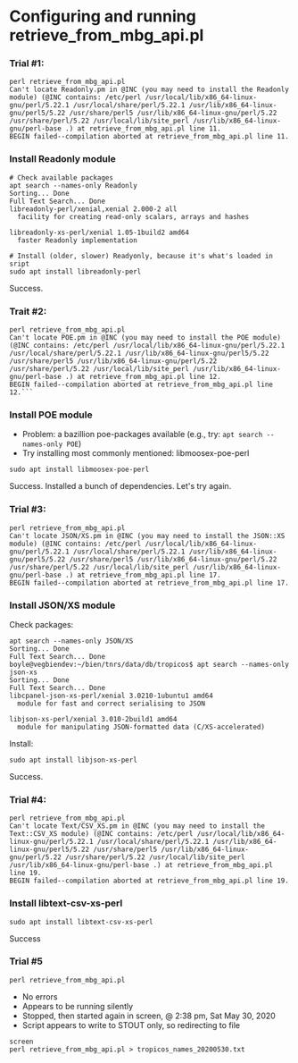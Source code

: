 # Configuring and running retrieve_from_mbg_api.pl

### Trial #1: 

```
perl retrieve_from_mbg_api.pl 
Can't locate Readonly.pm in @INC (you may need to install the Readonly module) (@INC contains: /etc/perl /usr/local/lib/x86_64-linux-gnu/perl/5.22.1 /usr/local/share/perl/5.22.1 /usr/lib/x86_64-linux-gnu/perl5/5.22 /usr/share/perl5 /usr/lib/x86_64-linux-gnu/perl/5.22 /usr/share/perl/5.22 /usr/local/lib/site_perl /usr/lib/x86_64-linux-gnu/perl-base .) at retrieve_from_mbg_api.pl line 11.
BEGIN failed--compilation aborted at retrieve_from_mbg_api.pl line 11.
```

### Install Readonly module

```
# Check available packages
apt search --names-only Readonly
Sorting... Done
Full Text Search... Done
libreadonly-perl/xenial,xenial 2.000-2 all
  facility for creating read-only scalars, arrays and hashes

libreadonly-xs-perl/xenial 1.05-1build2 amd64
  faster Readonly implementation

# Install (older, slower) Readyonly, because it's what's loaded in sript
sudo apt install libreadonly-perl
```

Success.

### Trait #2:

```
perl retrieve_from_mbg_api.pl 
Can't locate POE.pm in @INC (you may need to install the POE module) (@INC contains: /etc/perl /usr/local/lib/x86_64-linux-gnu/perl/5.22.1 /usr/local/share/perl/5.22.1 /usr/lib/x86_64-linux-gnu/perl5/5.22 /usr/share/perl5 /usr/lib/x86_64-linux-gnu/perl/5.22 /usr/share/perl/5.22 /usr/local/lib/site_perl /usr/lib/x86_64-linux-gnu/perl-base .) at retrieve_from_mbg_api.pl line 12.
BEGIN failed--compilation aborted at retrieve_from_mbg_api.pl line 12.```
```

### Install POE module
* Problem: a bazillion poe-packages available (e.g., try: `apt search --names-only POE`)
* Try installing most commonly mentioned: libmoosex-poe-perl   

```
sudo apt install libmoosex-poe-perl   
```

Success. Installed a bunch of dependencies. Let's try again.

### Trial #3:

```
perl retrieve_from_mbg_api.pl 
Can't locate JSON/XS.pm in @INC (you may need to install the JSON::XS module) (@INC contains: /etc/perl /usr/local/lib/x86_64-linux-gnu/perl/5.22.1 /usr/local/share/perl/5.22.1 /usr/lib/x86_64-linux-gnu/perl5/5.22 /usr/share/perl5 /usr/lib/x86_64-linux-gnu/perl/5.22 /usr/share/perl/5.22 /usr/local/lib/site_perl /usr/lib/x86_64-linux-gnu/perl-base .) at retrieve_from_mbg_api.pl line 17.
BEGIN failed--compilation aborted at retrieve_from_mbg_api.pl line 17.
```

### Install JSON/XS module

Check packages: 

```
apt search --names-only JSON/XS
Sorting... Done
Full Text Search... Done
boyle@vegbiendev:~/bien/tnrs/data/db/tropicos$ apt search --names-only json-xs
Sorting... Done
Full Text Search... Done
libcpanel-json-xs-perl/xenial 3.0210-1ubuntu1 amd64
  module for fast and correct serialising to JSON

libjson-xs-perl/xenial 3.010-2build1 amd64
  module for manipulating JSON-formatted data (C/XS-accelerated)
```

Install:

```
sudo apt install libjson-xs-perl
```
Success.

### Trial #4:

```
perl retrieve_from_mbg_api.pl 
Can't locate Text/CSV_XS.pm in @INC (you may need to install the Text::CSV_XS module) (@INC contains: /etc/perl /usr/local/lib/x86_64-linux-gnu/perl/5.22.1 /usr/local/share/perl/5.22.1 /usr/lib/x86_64-linux-gnu/perl5/5.22 /usr/share/perl5 /usr/lib/x86_64-linux-gnu/perl/5.22 /usr/share/perl/5.22 /usr/local/lib/site_perl /usr/lib/x86_64-linux-gnu/perl-base .) at retrieve_from_mbg_api.pl line 19.
BEGIN failed--compilation aborted at retrieve_from_mbg_api.pl line 19.
```

### Install libtext-csv-xs-perl

```
sudo apt install libtext-csv-xs-perl
```

Success

### Trial #5

```
perl retrieve_from_mbg_api.pl 
```
* No errors
* Appears to be running silently
* Stopped, then started again in screen, @ 2:38 pm, Sat May 30, 2020
* Script appears to write to STOUT only, so redirecting to file

```
screen
perl retrieve_from_mbg_api.pl > tropicos_names_20200530.txt
```


